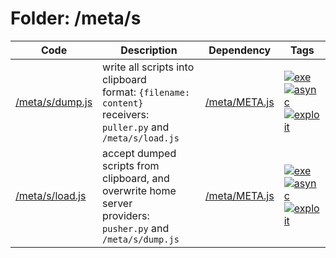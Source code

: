 <!-- begin script info -->
# Folder: /meta/s
Code|Description|Dependency|Tags
-|-|-|-
[/meta/s/dump.js](./dump.js)|write all scripts into clipboard<br>format: `{filename: content}`<br>receivers: `puller.py` and `/meta/s/load.js`|[/meta/META.js](../META.js)|[![exe](https://img.shields.io/badge/-exe-gold)](#exe)[![async](https://img.shields.io/badge/-async-black)](#async)[![exploit](https://img.shields.io/badge/-exploit-%23ff0000)](#exploit)
[/meta/s/load.js](./load.js)|accept dumped scripts from clipboard, and overwrite home server<br>providers: `pusher.py` and `/meta/s/dump.js`|[/meta/META.js](../META.js)|[![exe](https://img.shields.io/badge/-exe-gold)](#exe)[![async](https://img.shields.io/badge/-async-black)](#async)[![exploit](https://img.shields.io/badge/-exploit-%23ff0000)](#exploit)
